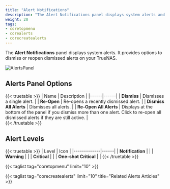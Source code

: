 ```yaml
---
title: "Alert Notifications"
description: "The Alert Notifications panel displays system alerts and provides options to dismiss or reopen dismissed alerts on your TrueNAS."
weight: 20
tags:
- coretopmenu
- corealerts
- corecreatealerts
---
```


The **Alert Notifications** panel displays system alerts. It provides options to dismiss or reopen dismissed alerts on your TrueNAS.  

![AlertsPanel](/images/CORE/AlertsPanel.png "Alerts Panel")

## Alerts Panel Options

{{< truetable >}}
| Name | Description |
|------|------|
| **Dismiss** | Dismisses a single alert. |
| **Re-Open** | Re-opens a recently dismissed alert. |
| **Dismiss All Alerts** | Dismisses all alerts. |
| **Re-Open All Alerts** | Displays at the bottom of the panel if you dismiss more than one alert. Click to re-open all dismissed alerts if they are still active. |  
{{< /truetable >}}

## Alert Levels

{{< truetable >}}
| Level | Icon |
|-------------|------|
| **Notification** | <i class="fa fa-info-circle" aria-hidden="true"></i> |
| **Warning** | <i class="fa fa-clock-o" aria-hidden="true"></i> |
| **Critical** | <i class="fa fa-exclamation-circle" aria-hidden="true"></i> |
| **One-shot Critical** | <i class="fa fa-bell" aria-hidden="true"></i> |
{{< /truetable >}}

{{< taglist tag="coretopmenu" limit="10" >}}

{{< taglist tag="corecreatealerts" limit="10" title="Related Alerts Articles" >}}

